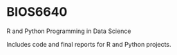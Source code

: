 # BIOS6640

R and Python Programming in Data Science

Includes code and final reports for R and Python projects.